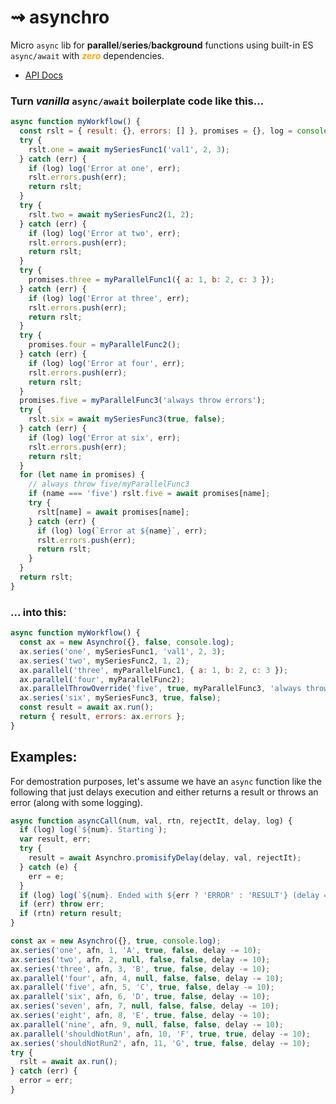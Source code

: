 # &#8669; asynchro 
Micro `async` lib for __parallel__/__series__/__background__ functions using built-in ES `async/await` with <i style="color:orange;">__zero__</i> dependencies.

* [API Docs](https://ugate.github.io/asynchro/Asynchro.html)

### Turn _vanilla_ `async/await` boilerplate code like this...
```js
async function myWorkflow() {
  const rslt = { result: {}, errors: [] }, promises = {}, log = console.log;
  try {
    rslt.one = await mySeriesFunc1('val1', 2, 3);
  } catch (err) {
    if (log) log('Error at one', err);
    rslt.errors.push(err);
    return rslt;
  }
  try {
    rslt.two = await mySeriesFunc2(1, 2);
  } catch (err) {
    if (log) log('Error at two', err);
    rslt.errors.push(err);
    return rslt;
  }
  try {
    promises.three = myParallelFunc1({ a: 1, b: 2, c: 3 });
  } catch (err) {
    if (log) log('Error at three', err);
    rslt.errors.push(err);
    return rslt;
  }
  try {
    promises.four = myParallelFunc2();
  } catch (err) {
    if (log) log('Error at four', err);
    rslt.errors.push(err);
    return rslt;
  }
  promises.five = myParallelFunc3('always throw errors');
  try {
    rslt.six = await mySeriesFunc3(true, false);
  } catch (err) {
    if (log) log('Error at six', err);
    rslt.errors.push(err);
    return rslt;
  }
  for (let name in promises) {
    // always throw five/myParallelFunc3
    if (name === 'five') rslt.five = await promises[name];
    try {
      rslt[name] = await promises[name];
    } catch (err) {
      if (log) log(`Error at ${name}`, err);
      rslt.errors.push(err);
      return rslt;
    }
  }
  return rslt;
}
```

### ... into this:
```js
async function myWorkflow() {
  const ax = new Asynchro({}, false, console.log);
  ax.series('one', mySeriesFunc1, 'val1', 2, 3);
  ax.series('two', mySeriesFunc2, 1, 2);
  ax.parallel('three', myParallelFunc1, { a: 1, b: 2, c: 3 });
  ax.parallel('four', myParallelFunc2);
  ax.parallelThrowOverride('five', true, myParallelFunc3, 'always throw errors');
  ax.series('six', mySeriesFunc3, true, false);
  const result = await ax.run();
  return { result, errors: ax.errors };
}
```

## Examples:
For demostration purposes, let's assume we have an `async` function like the following that just delays execution and either returns a result or throws an error (along with some logging).
```js
async function asyncCall(num, val, rtn, rejectIt, delay, log) {
  if (log) log(`${num}. Starting`);
  var result, err;
  try {
    result = await Asynchro.promisifyDelay(delay, val, rejectIt);
  } catch (e) {
    err = e;
  }
  if (log) log(`${num}. Ended with ${err ? 'ERROR' : 'RESULT'} (delay = ${delay}): ${err && err.message ? err.message + '\n' + err.stack : result}`);
  if (err) throw err;
  if (rtn) return result;
}
```

```js
const ax = new Asynchro({}, true, console.log);
ax.series('one', afn, 1, 'A', true, false, delay -= 10);
ax.series('two', afn, 2, null, false, false, delay -= 10);
ax.series('three', afn, 3, 'B', true, false, delay -= 10);
ax.parallel('four', afn, 4, null, false, false, delay -= 10);
ax.parallel('five', afn, 5, 'C', true, false, delay -= 10);
ax.parallel('six', afn, 6, 'D', true, false, delay -= 10);
ax.series('seven', afn, 7, null, false, false, delay -= 10);
ax.series('eight', afn, 8, 'E', true, false, delay -= 10);
ax.parallel('nine', afn, 9, null, false, false, delay -= 10);
ax.parallel('shouldNotRun', afn, 10, 'F', true, true, delay -= 10);
ax.series('shouldNotRun2', afn, 11, 'G', true, false, delay -= 10);
try {
  rslt = await ax.run();
} catch (err) {
  error = err;
}
```